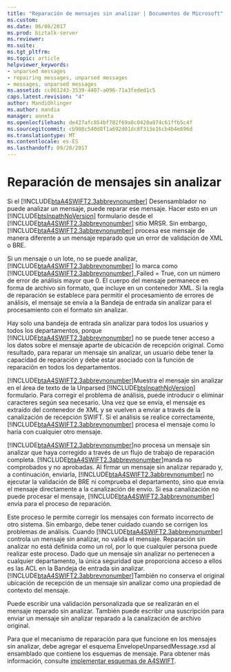```yaml
---
title: "Reparación de mensajes sin analizar | Documentos de Microsoft"
ms.custom: 
ms.date: 06/08/2017
ms.prod: biztalk-server
ms.reviewer: 
ms.suite: 
ms.tgt_pltfrm: 
ms.topic: article
helpviewer_keywords:
- unparsed messages
- repairing messages, unparsed messages
- messages, unparsed messages
ms.assetid: cc061243-3539-4407-a096-71a3feded1c5
caps.latest.revision: "4"
author: MandiOhlinger
ms.author: mandia
manager: anneta
ms.openlocfilehash: de427afc854bf782f69a8c0428a874c61ffb5c4f
ms.sourcegitcommit: cb908c540d8f1a692d01dc8f313e16cb4b4e696d
ms.translationtype: MT
ms.contentlocale: es-ES
ms.lasthandoff: 09/20/2017
---
```

# <a name="repairing-unparsed-messages"></a>Reparación de mensajes sin analizar
Si el [!INCLUDE[btaA4SWIFT2.3abbrevnonumber](../../includes/btaa4swift2-3abbrevnonumber-md.md)] Desensamblador no puede analizar un mensaje, puede reparar ese mensaje. Hacer esto en un [!INCLUDE[btsInpathNoVersion](../../includes/btsinpathnoversion-md.md)] formulario desde el [!INCLUDE[btaA4SWIFT2.3abbrevnonumber](../../includes/btaa4swift2-3abbrevnonumber-md.md)] sitio MRSR. Sin embargo, [!INCLUDE[btaA4SWIFT2.3abbrevnonumber](../../includes/btaa4swift2-3abbrevnonumber-md.md)] procesa ese mensaje de manera diferente a un mensaje reparado que un error de validación de XML o BRE.  
  
 Si un mensaje o un lote, no se puede analizar, [!INCLUDE[btaA4SWIFT2.3abbrevnonumber](../../includes/btaa4swift2-3abbrevnonumber-md.md)] lo marca como [!INCLUDE[btaA4SWIFT2.3abbrevnonumber](../../includes/btaa4swift2-3abbrevnonumber-md.md)]_Failed = True, con un número de error de análisis mayor que 0. El cuerpo del mensaje permanece en forma de archivo sin formato, que incluye en un contenedor XML. Si la regla de reparación se establece para permitir el procesamiento de errores de análisis, el mensaje se envía a la Bandeja de entrada sin analizar para el procesamiento con el formato sin analizar.  
  
 Hay solo una bandeja de entrada sin analizar para todos los usuarios y todos los departamentos, porque [!INCLUDE[btaA4SWIFT2.3abbrevnonumber](../../includes/btaa4swift2-3abbrevnonumber-md.md)] no se puede tener acceso a los datos sobre el mensaje aparte de ubicación de recepción original. Como resultado, para reparar un mensaje sin analizar, un usuario debe tener la capacidad de reparación y debe estar asociado con la función de reparación en todos los departamentos.  
  
 [!INCLUDE[btaA4SWIFT2.3abbrevnonumber](../../includes/btaa4swift2-3abbrevnonumber-md.md)]Muestra el mensaje sin analizar en el área de texto de la Unparsed [!INCLUDE[btsInpathNoVersion](../../includes/btsinpathnoversion-md.md)] formulario. Para corregir el problema de análisis, puede introducir o eliminar caracteres según sea necesario. Una vez que se envía, el mensaje es extraído del contenedor de XML y se vuelven a enviar a través de la canalización de recepción SWIFT. Si el análisis se realice correctamente, [!INCLUDE[btaA4SWIFT2.3abbrevnonumber](../../includes/btaa4swift2-3abbrevnonumber-md.md)] procesa el mensaje como lo haría con cualquier otro mensaje.  
  
 [!INCLUDE[btaA4SWIFT2.3abbrevnonumber](../../includes/btaa4swift2-3abbrevnonumber-md.md)]no procesa un mensaje sin analizar que haya corregido a través de un flujo de trabajo de reparación completa. [!INCLUDE[btaA4SWIFT2.3abbrevnonumber](../../includes/btaa4swift2-3abbrevnonumber-md.md)]manda no comprobados y no aprobadas. Al firmar un mensaje sin analizar reparado y, a continuación, enviarla, [!INCLUDE[btaA4SWIFT2.3abbrevnonumber](../../includes/btaa4swift2-3abbrevnonumber-md.md)] no ejecutar la validación de BRE ni comprueba el departamento, sino que envía el mensaje directamente a la canalización de envío. Si esa canalización no puede procesar el mensaje, [!INCLUDE[btaA4SWIFT2.3abbrevnonumber](../../includes/btaa4swift2-3abbrevnonumber-md.md)] envía para el proceso de reparación.  
  
 Este proceso le permite corregir los mensajes con formato incorrecto de otro sistema. Sin embargo, debe tener cuidado cuando se corrigen los problemas de análisis. Cuando [!INCLUDE[btaA4SWIFT2.3abbrevnonumber](../../includes/btaa4swift2-3abbrevnonumber-md.md)] controla un mensaje sin analizar, no valida el mensaje. Reparación sin analizar no está definida como un rol, por lo que cualquier persona puede realizar este proceso. Dado que un mensaje sin analizar no pertenecen a cualquier departamento, la única seguridad que proporciona acceso a ellos es las ACL en la Bandeja de entrada sin analizar. [!INCLUDE[btaA4SWIFT2.3abbrevnonumber](../../includes/btaa4swift2-3abbrevnonumber-md.md)]También no conserva el original ubicación de recepción de un mensaje sin analizar como una propiedad de contexto del mensaje.  
  
 Puede escribir una validación personalizada que se realizarán en el mensaje reparado sin analizar. También puede escribir una suscripción para enviar un mensaje sin analizar reparado a la canalización de archivo original.  
  
 Para que el mecanismo de reparación para que funcione en los mensajes sin analizar, debe agregar el esquema EnvelopeUnparsedMessage.xsd al ensamblado que contiene los esquemas de mensaje. Para obtener más información, consulte [implementar esquemas de A4SWIFT](../../adapters-and-accelerators/accelerator-swift/deploying-a4swift-schemas.md).